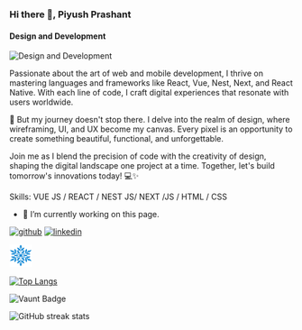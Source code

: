 ### Hi there 👋, Piyush Prashant
#### Design and Development
![Design and Development](https://media.licdn.com/dms/image/D4D16AQFcJZRW4pGHGQ/profile-displaybackgroundimage-shrink_350_1400/0/1675138296485?e=1719446400&v=beta&t=uJ8b9IIQtv7SjBIhZYQERu6pL5xg-9WOrEyhCcR0kj4)

Passionate about the art of web and mobile development, I thrive on mastering languages and frameworks like React, Vue, Nest, Next, and React Native. With each line of code, I craft digital experiences that resonate with users worldwide.

🎨 But my journey doesn't stop there. I delve into the realm of design, where wireframing, UI, and UX become my canvas. Every pixel is an opportunity to create something beautiful, functional, and unforgettable.

Join me as I blend the precision of code with the creativity of design, shaping the digital landscape one project at a time. Together, let's build tomorrow's innovations today! 💻✨

Skills: VUE JS / REACT / NEST JS/ NEXT /JS  / HTML / CSS

- 🔭 I’m currently working on this page. 


[<img src='https://cdn.jsdelivr.net/npm/simple-icons@3.0.1/icons/github.svg' alt='github' height='40'>](https://github.com/piyushprashant93)  [<img src='https://cdn.jsdelivr.net/npm/simple-icons@3.0.1/icons/linkedin.svg' alt='linkedin' height='40'>](https://www.linkedin.com/in/https://www.linkedin.com/in/piyush-prashant-51b86b151//)  

<a href='https://archiveprogram.github.com/'><img src='https://raw.githubusercontent.com/acervenky/animated-github-badges/master/assets/acbadge.gif' width='40' height='40'></a> 

[![Top Langs](https://github-readme-stats.vercel.app/api/top-langs/?username=piyushprashant93)](https://github.com/anuraghazra/github-readme-stats)

![Vaunt Badge](https://api.vaunt.dev/v1/github/entities/piyushprashant93/contributions?format=svg&private=true)  

![GitHub streak stats](https://streak-stats.demolab.com/?user=piyushprashant93)  

